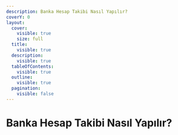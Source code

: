 ```yaml
---
description: Banka Hesap Takibi Nasıl Yapılır?
coverY: 0
layout:
  cover:
    visible: true
    size: full
  title:
    visible: true
  description:
    visible: true
  tableOfContents:
    visible: true
  outline:
    visible: true
  pagination:
    visible: false
---
```


# Banka Hesap Takibi Nasıl Yapılır?

